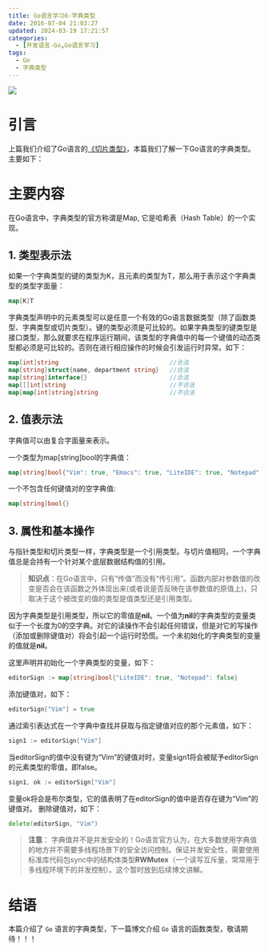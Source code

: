 ```yaml
---
title: Go语言学习6-字典类型
date: 2016-07-04 21:03:27
updated: 2024-03-19 17:21:57
categories:
  - [开发语言-Go,Go语言学习]
tags:
  - Go
  - 字典类型
---
```




![](/images/go-logo.png)

# 引言
上篇我们介绍了Go语言的[《切片类型》](../../../../../../2016/07/03/go/go-learning/go-learning5/)，本篇我们了解一下Go语言的字典类型。主要如下：

<!-- more -->

# 主要内容

在Go语言中，字典类型的官方称谓是Map, 它是哈希表（Hash Table）的一个实现。

## 1. 类型表示法

如果一个字典类型的键的类型为K，且元素的类型为T，那么用于表示这个字典类型的类型字面量：
```go
map[K]T
```
字典类型声明中的元素类型可以是任意一个有效的Go语言数据类型（除了函数类型、字典类型或切片类型）。键的类型必须是可比较的。如果字典类型的键类型是接口类型，那么就要求在程序运行期间，该类型的字典值中的每一个键值的动态类型都必须是可比较的。否则在进行相应操作的时候会引发运行时异常。如下：
```go
map[int]string                               //合法
map[string]struct{name, department string}   //合法
map[string]interface{}                       //合法
map[[]int]string                             //不合法
map[map[int]string]string                    //不合法
```

## 2. 值表示法

字典值可以由复合字面量来表示。

一个类型为map[string]bool的字典值：
```go
map[string]bool{"Vim": true, "Emacs": true, "LiteIDE": true, "Notepad": false}
```
一个不包含任何键值对的空字典值:
```go
map[string]bool{}
```

## 3. 属性和基本操作

与指针类型和切片类型一样，字典类型是一个引用类型。与切片值相同，一个字典值总是会持有一个针对某个底层数据结构值的引用。
> **知识点**：在Go语言中，只有“传值”而没有“传引用”。函数内部对参数值的改变是否会在该函数之外体现出来(或者说是否反映在该参数值的原值上)，只取决于这个被改变的值的类型是值类型还是引用类型。

因为字典类型是引用类型，所以它的零值是**nil**。一个值为**nil**的字典类型的变量类似于一个长度为0的空字典。对它的读操作不会引起任何错误，但是对它的写操作（添加或删除键值对）将会引起一个运行时恐慌。一个未初始化的字典类型的变量的值就是**nil**。

这里声明并初始化一个字典类型的变量，如下：
```go
editorSign := map[string]bool{"LiteIDE": true, "Notepad": false}
```
添加键值对，如下：
```go
editorSign["Vim"] = true
```
通过索引表达式在一个字典中查找并获取与指定键值对应的那个元素值，如下：
```go
sign1 := editorSign["Vim"]
```
当editorSign的值中没有键为“Vim”的键值对时，变量sign1将会被赋予editorSign的元素类型的零值，即false。
```go
sign1, ok := editorSign["Vim"]
```
变量ok将会是布尔类型，它的值表明了在editorSign的值中是否存在键为“Vim”的键值对。
删除键值对，如下：
```go
delete(editorSign, "Vim")
```
>**注意**： 字典值并不是并发安全的！Go语言官方认为，在大多数使用字典值的地方并不需要多线程场景下的安全访问控制。保证并发安全性，需要使用标准库代码包sync中的结构体类型**RWMutex**（一个读写互斥量，常常用于多线程环境下的并发控制）。这个暂时放到后续博文讲解。

# 结语
本篇介绍了 `Go` 语言的字典类型，下一篇博文介绍 `Go` 语言的函数类型，敬请期待！！！
